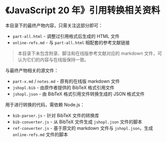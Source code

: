 # 《JavaScript 20 年》引用转换相关资料

本目录下的最终产物内容，只需关注这部分即可：

* `part-all.html` - 调整过引用格式后生成的 HTML 文件
* `online-refs.md` - 与 `part-all.html` 相配套的参考文献链接

> 本目录下未包含附录、脚注和在线版参考文献对应的 markdown 文件，可认为它们的内容与在线版保持一致。


与最终产物相关的源文件：

* `part-x.md` / `notes.md` - 原有的在线版 markdown 文件
* `jshopl.bib` - 由原作者提供的 BibTeX 格式引用文件
* `jshopl.json` - 由 BibTeX 格式引用文件转换生成的 JSON 格式文件

用于进行转换的代码，需依赖 Node.js：

* `bib-parser.js` - 针对 BibTeX 文件的转换库
* `bib-converter.js` - 从 BibTeX 文件生成 `jshopl.json` 文件的脚本
* `ref-converter.js` - 基于原文的 markdown 文件与 `jshopl.json`，生成 `online-refs.md` 文件的脚本
